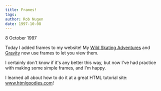 ```yaml
---
title: Frames!
tags: 
author: Rob Nugen
date: 1997-10-08
---
```


<p class=date>8 October 1997</p>

<p>
Today I added frames to my website! My <a href=../../skate/frame.html>Wild Skating Adventures</a> and <a href=../../gravity/frame.html>Gravity</a> now use frames to let you view them.
<p>
I certainly don't know if it's any better this way, but now I've had practice with making some simple frames, and I'm happy.
<p>
I learned all about how to do it at a great HTML tutorial site: <a href=http://www.htmlgoodies.com>www.htmlgoodies.com</a>!
<p>

